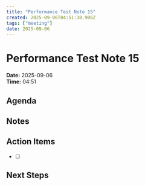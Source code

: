 ```yaml
---
title: "Performance Test Note 15"
created: 2025-09-06T04:51:30.906Z
tags: ["meeting"]
date: 2025-09-06
---
```


# Performance Test Note 15

**Date:** 2025-09-06  
**Time:** 04:51  

## Agenda


## Notes


## Action Items
- [ ] 

## Next Steps
